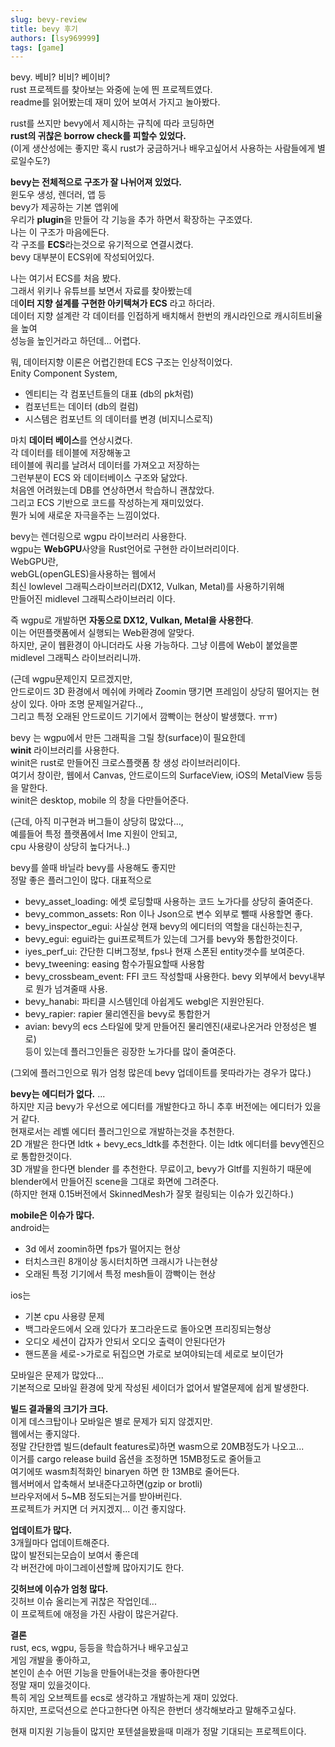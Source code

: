 ```yaml
---
slug: bevy-review
title: bevy 후기
authors: [lsy969999]
tags: [game]
---
```


bevy. 베비? 비비? 베이비?  
rust 프로젝트를 찾아보는 와중에 눈에 띈 프로젝트였다.  
readme를 읽어봤는데 재미 있어 보여서 가지고 놀아봤다.

rust를 쓰지만 bevy에서 제시하는 규칙에 따라 코딩하면  
**rust의 귀찮은 borrow check를 피할수 있었다.**  
(이게 생산성에는 좋지만 혹시 rust가 궁금하거나 배우고싶어서 사용하는 사람들에게 별로일수도?)

**bevy는 전체적으로 구조가 잘 나뉘어져 있었다.**  
윈도우 생성, 렌더러, 앱 등  
bevy가 제공하는 기본 앱위에  
우리가 **plugin**을 만들어 각 기능을 추가 하면서 확장하는 구조였다.  
나는 이 구조가 마음에든다.  
각 구조를 **ECS**라는것으로 유기적으로 연결시켰다.  
bevy 대부분이 ECS위에 작성되어있다.  

나는 여기서 ECS를 처음 봤다.  
그래서 위키나 유튜브를 보면서 자료를 찾아봤는데  
데**이터 지향 설계를 구현한 아키텍쳐가 ECS** 라고 하더라.  
데이터 지향 설계란 각 데이터를 인접하게 배치해서 한번의 캐시라인으로 캐시히트비율을 높여  
성능을 높인거라고 하던데... 어렵다.  

뭐, 데이터지향 이론은 어렵긴한데 ECS 구조는 인상적이었다.  
Enity Component System,  
- 엔티티는 각 컴포넌트들의 대표 (db의 pk처럼)  
- 컴포넌트는 데이터 (db의 컬럼)  
- 시스템은 컴포넌트 의 데이터를 변경 (비지니스로직)  

마치 **데이터 베이스**를 연상시켰다.  
각 데이터를 테이블에 저장해놓고  
테이블에 쿼리를 날려서 데이터를 가져오고 저장하는  
그런부분이 ECS 와 데이터베이스 구조와 닮았다.  
처음엔 어려웠는데 DB를 연상하면서 학습하니 괜찮았다.  
그리고 ECS 기반으로 코드를 작성하는게 재미있었다.  
뭔가 뇌에 새로운 자극을주는 느낌이었다.  

bevy는 렌더링으로 wgpu 라이브러리 사용한다.  
wgpu는 **WebGPU**사양을 Rust언어로 구현한 라이브러리이다.  
WebGPU란,  
webGL(openGLES)을사용하는 웹에서  
최신 lowlevel 그래픽스라이브러리(DX12, Vulkan, Metal)를 사용하기위해  
만들어진 midlevel 그래픽스라이브러리 이다.  

즉 wgpu로 개발하면 **자동으로 DX12, Vulkan, Metal을 사용한다**.  
이는 어떤플랫폼에서 실행되는 Web환경에 알맞다.  
하지만, 굳이 웹환경이 아니더라도 사용 가능하다. 그냥 이름에 Web이 붙었을뿐 midlevel 그래픽스 라이브러리니까.  

(근데 wgpu문제인지 모르겠지만,  
안드로이드 3D 환경에서 메쉬에 카메라 Zoomin 땡기면 프레임이 상당히 떨어지는 현상이 있다. 아마 조명 문제일거같다..,  
그리고 특정 오래된 안드로이드 기기에서 깜빡이는 현상이 발생했다. ㅠㅠ)

bevy 는 wgpu에서 만든 그래픽을 그릴 창(surface)이 필요한데  
**winit** 라이브러리를 사용한다.  
winit은 rust로 만들어진 크로스플랫폼 창 생성 라이브러리이다.  
여기서 창이란, 웹에서 Canvas, 안드로이드의 SurfaceView, iOS의 MetalView 등등을 말한다.  
winit은 desktop, mobile 의 창을 다만들어준다.  

(근데, 아직 미구현과 버그들이 상당히 많았다...,   
예를들어 특정 플랫폼에서 Ime 지원이 안되고,  
cpu 사용량이 상당히 높다거나..)

bevy를 쓸때 바닐라 bevy를 사용해도 좋지만  
정말 좋은 플러그인이 많다. 대표적으로  
- bevy_asset_loading: 에셋 로딩할때 사용하는 코드 노가다를 상당히 줄여준다.  
- bevy_common_assets: Ron 이나 Json으로 변수 외부로 뺄때 사용할면 좋다.  
- bevy_inspector_egui: 사실상 현재 bevy의 에디터의 역할을 대신하는친구,  
- bevy_egui: egui라는 gui프로젝트가 있는데 그거를 bevy와 통합한것이다.  
- iyes_perf_ui: 간단한 디버그정보, fps나 현재 스폰된 entity갯수를 보여준다.  
- bevy_tweening: easing 함수가필요할때 사용함  
- bevy_crossbeam_event: FFI 코드 작성할때 사용한다. bevy 외부에서 bevy내부로 뭔가 넘겨줄때 사용.  
- bevy_hanabi: 파티클 시스템인데 아쉽게도 webgl은 지원안된다.  
- bevy_rapier: rapier 물리엔진을 bevy로 통합한거  
- avian: bevy의 ecs 스타일에 맞게 만들어진 물리엔진(새로나온거라 안정성은 별로)  
등이 있는데 플러그인들은 굉장한 노가다를 많이 줄여준다.  

(그외에 플러그인으로 뭐가 엄청 많은데 bevy 업데이트를 못따라가는 경우가 많다.)  

**bevy는 에디터가 없다.** ...  
하지만 지금 bevy가 우선으로 에디터를 개발한다고 하니 추후 버전에는 에디터가 있을거 같다.  
현재로서는 레벨 에디터 플러그인으로 개발하는것을 추천한다.  
2D 개발은 한다면 ldtk + bevy_ecs_ldtk를 추천한다. 이는 ldtk 에디터를 bevy엔진으로 통합한것이다.  
3D 개발을 한다면 blender 를 추천한다. 무료이고, bevy가 Gltf를 지원하기 때문에  
blender에서 만들어진 scene을 그대로 화면에 그려준다.  
(하지만 현재 0.15버전에서 SkinnedMesh가 잘못 컬링되는 이슈가 있긴하다.)  

**mobile은 이슈가 많다.**  
android는  
- 3d 에서 zoomin하면 fps가 떨어지는 현상  
- 터치스크린 8개이상 동시터치하면 크래시가 나는현상  
- 오래된 특정 기기에서 특정 mesh들이 깜빡이는 현상  

ios는  
- 기본 cpu 사용량 문제  
- 백그라운드에서 오래 있다가 포그라운드로 돌아오면 프리징되는형상  
- 오디오 세션이 갑자가 안되서 오디오 출력이 안된다던가  
- 핸드폰을 세로->가로로 뒤집으면 가로로 보여야되는데 세로로 보이던가  

모바일은 문제가 많았다...  
기본적으로 모바일 환경에 맞게 작성된 세이더가 없어서 발열문제에 쉽게 발생한다.  

**빌드 결과물의 크기가 크다.**  
이게 데스크탑이나 모바일은 별로 문제가 되지 않겠지만.  
웹에서는 좋지않다.  
정말 간단한앱 빌드(default features로)하면 wasm으로 20MB정도가 나오고...  
이거를 cargo release build 옵션을 조정하면 15MB정도로 줄어들고  
여기에또 wasm최적화인 binaryen 하면 한 13MB로 줄어든다.  
웹서버에서 압축해서 보내준다고하면(gzip or brotli)  
브라우저에서 5~MB 정도되는거를 받아버린다.  
프로젝트가 커지면 더 커지겠지... 이건 좋지않다.  

**업데이트가 많다.**  
3개월마다 업데이트해준다.  
많이 발전되는모습이 보여서 좋은데  
각 버전간에 마이그레이션할께 많아지기도 한다.  

**깃허브에 이슈가 엄청 많다.**  
깃허브 이슈 올리는게 귀찮은 작업인데...  
이 프로젝트에 애정을 가진 사람이 많은거같다.  




**결론**  
rust, ecs, wgpu, 등등을 학습하거나 배우고싶고  
게임 개발을 좋아하고,  
본인이 손수 어떤 기능을 만들어내는것을 좋아한다면  
정말 재미 있을것이다.  
특히 게임 오브젝트를 ecs로 생각하고 개발하는게 재미 있었다.  
하지만, 프로덕션으로 쓴다고한다면 아직은 한번더 생각해보라고 말해주고싶다.  

현재 미지원 기능들이 많지만
포텐셜을봤을때 미래가 정말 기대되는 프로젝트이다.